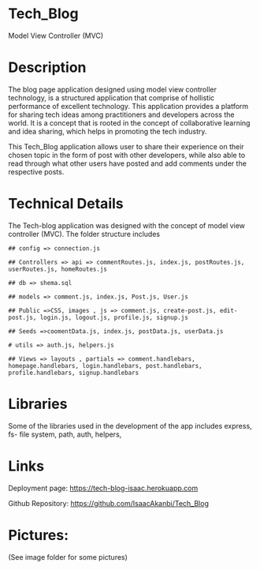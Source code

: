 # Tech_Blog
Model View Controller (MVC)


# Description
The blog page application designed using model view controller technology, is a structured application that comprise of hollistic performance of excellent technology. This application provides a platform for sharing tech ideas among practitioners and developers across the world. It is a concept that is rooted in the concept of collaborative learning and idea sharing, which helps in promoting the tech industry. 

This Tech_Blog application allows user to share their experience on their chosen topic in the form of post with other developers, while also able to read through what other users have posted and add comments under the respective posts. 

# Technical Details
The Tech-blog application was designed with the concept of model view controller (MVC). The folder structure includes 

    ## config => connection.js

    ## Controllers => api => commentRoutes.js, index.js, postRoutes.js, userRoutes.js, homeRoutes.js

    ## db => shema.sql

    ## models => comment.js, index.js, Post.js, User.js 

    ## Public =>CSS, images , js => comment.js, create-post.js, edit-post.js, login.js, logout.js, profile.js, signup.js

    ## Seeds =>coomentData.js, index.js, postData.js, userData.js

    # utils => auth.js, helpers.js

    ## Views => layouts , partials => comment.handlebars, homepage.handlebars, login.handlebars, post.handlebars, profile.handlebars, signup.handlebars

# Libraries 

Some of the libraries used in the development of the app includes express, fs- file system, path, auth, helpers, 


# Links

Deployment page:   https://tech-blog-isaac.herokuapp.com

Github Repository: https://github.com/IsaacAkanbi/Tech_Blog 

# Pictures: 
 (See image folder for some pictures)



